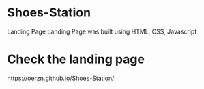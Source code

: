 # Shoes-Station
 Landing Page
 Landing Page was built using HTML, CSS, Javascript


 # Check the landing page 
 https://oerzn.github.io/Shoes-Station/
